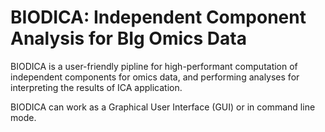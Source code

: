 # BIODICA: Independent Component Analysis for BIg Omics Data

BIODICA is a user-friendly pipline for high-performant computation of independent components for omics data, and performing analyses for interpreting the results of ICA application.

BIODICA can work as a Graphical User Interface (GUI) or in command line mode.


